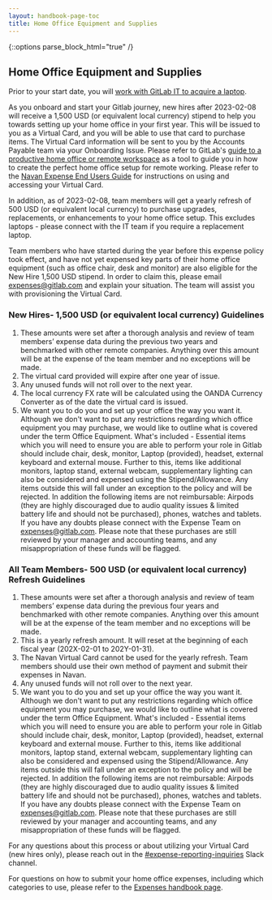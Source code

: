 ```yaml
---
layout: handbook-page-toc
title: Home Office Equipment and Supplies
---
```


{::options parse_block_html="true" /}

<link rel="stylesheet" type="text/css" href="/stylesheets/biztech.css" />

## Home Office Equipment and Supplies

Prior to your start date, you will [work with GitLab IT to acquire a laptop](https://about.gitlab.com/handbook/business-technology/team-member-enablement/onboarding-access-requests/#laptops).

As you onboard and start your Gitlab journey, new hires after 2023-02-08 will receive a 1,500 USD (or equivalent local currency) stipend to help you towards setting up your home office in your first year.  This will be issued to you as a Virtual Card, and you will be able to use that card to purchase items. The Virtual Card information will be sent to you by the Accounts Payable team via your Onboarding Issue.  Please refer to GitLab's [guide to a productive home office or remote workspace](https://about.gitlab.com/company/culture/all-remote/workspace/) as a tool to guide you in how to create the perfect home office setup for remote working. Please refer to the [Navan Expense End Users Guide](https://about.gitlab.com/handbook/business-technology/enterprise-applications/guides/navan-expense-guide/) for instructions on using and accessing your Virtual Card.

In addition, as of 2023-02-08, team members will get a yearly refresh of 500 USD (or equivalent local currency) to purchase upgrades, replacements, or enhancements to your home office setup. This excludes laptops - please connect with the IT team if you require a replacement laptop.

Team members who have started during the year before this expense policy took effect, and have not yet expensed key parts of their home office equipment (such as office chair, desk and monitor) are also eligible for the New Hire 1,500 USD stipend. In order to claim this, please email expenses@gitlab.com and explain your situation. The team will assist you with provisioning the Virtual Card. 

### New Hires- 1,500 USD (or equivalent local currency) Guidelines

1. These amounts were set after a thorough analysis and review of team members’ expense data during the previous two years and benchmarked with other remote companies.  Anything over this amount will be at the expense of the team member and no exceptions will be made.
2. The virtual card provided will expire after one year of issue.  
3. Any unused funds will not roll over to the next year.
4. The local currency FX rate will be calculated using the OANDA Currency Converter as of the date the virtual card is issued.
5. We want you to do you and set up your office the way you want it. Although we don't want to put any restrictions regarding which office equipment you may purchase, we would like to outline what is covered under the term Office Equipment. What's included - Essential items which you will need to ensure you are able to perform your role in Gitlab should include chair, desk, monitor, Laptop (provided), headset, external keyboard and external mouse. Further to this, items like additional monitors, laptop stand, external webcam, supplementary lighting can also be considered and expensed using the Stipend/Allowance. Any items outside this will fall under an exception to the policy and will be rejected. In addition the following items are not reimbursable: Airpods (they are highly discouraged due to audio quality issues & limited battery life and should not be purchased), phones, watches and tablets. If you have any doubts please connect with the Expense Team on expenses@gitlab.com. Please note that these purchases are still reviewed by your manager and accounting teams, and any misappropriation of these funds will be flagged.

### All Team Members- 500 USD (or equivalent local currency) Refresh Guidelines

1. These amounts were set after a thorough analysis and review of team members’ expense data during the previous four years and benchmarked with other remote companies.  Anything over this amount will be at the expense of the team member and no exceptions will be made.
1. This is a yearly refresh amount.  It will reset at the beginning of each fiscal year (202X-02-01 to 202Y-01-31).
1. The Navan Virtual Card cannot be used for the yearly refresh. Team members should use their own method of payment and submit their expenses in Navan. 
1. Any unused funds will not roll over to the next year. 
1. We want you to do you and set up your office the way you want it. Although we don't want to put any restrictions regarding which office equipment you may purchase, we would like to outline what is covered under the term Office Equipment. What's included - Essential items which you will need to ensure you are able to perform your role in Gitlab should include chair, desk, monitor, Laptop (provided), headset, external keyboard and external mouse. Further to this, items like additional monitors, laptop stand, external webcam, supplementary lighting can also be considered and expensed using the Stipend/Allowance. Any items outside this will fall under an exception to the policy and will be rejected. In addition the following items are not reimbursable: Airpods (they are highly discouraged due to audio quality issues & limited battery life and should not be purchased), phones, watches and tablets. If you have any doubts please connect with the Expense Team on expenses@gitlab.com. Please note that these purchases are still reviewed by your manager and accounting teams, and any misappropriation of these funds will be flagged.

For any questions about this process or about utilizing your Virtual Card (new hires only), please reach out in the [#expense-reporting-inquiries](https://gitlab.slack.com/archives/C012ALM8P29) Slack channel. 

For questions on how to submit your home office expenses, including which categories to use, please refer to the [Expenses handbook page](https://about.gitlab.com/handbook/finance/expenses/).
